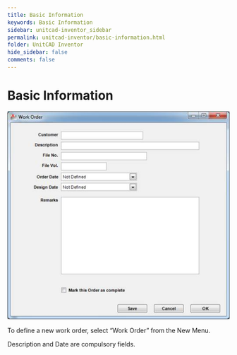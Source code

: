```yaml
---
title: Basic Information
keywords: Basic Information
sidebar: unitcad-inventor_sidebar
permalink: unitcad-inventor/basic-information.html
folder: UnitCAD Inventor
hide_sidebar: false
comments: false
---
```

# Basic Information

![](/images/work-order.jpg)

To define a new work order, select “Work Order” from the New Menu.

Description and Date are compulsory fields.
